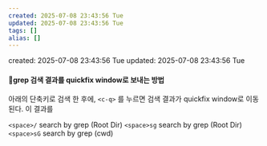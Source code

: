 ```yaml
---
created: 2025-07-08 23:43:56 Tue
updated: 2025-07-08 23:43:56 Tue
tags: []
alias: []
---
```


created: 2025-07-08 23:43:56 Tue
updated: 2025-07-08 23:43:56 Tue

#### grep 검색 결과를 quickfix window로 보내는 방법

아래의 단축키로 검색 한 후에, `<c-q>` 를 누르면 검색 결과가 quickfix window로 이동된다.
이 결과를 

`<space>/`         search by grep (Root Dir)
`<space>sg`       search by grep (Root Dir)
`<space>sG`       search by grep (cwd)

